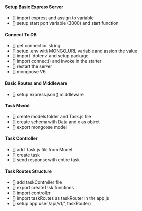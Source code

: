 #### Setup Basic Express Server

- [] import express and assign to variable
- [] setup start port variable (3000) and start function

#### Connect To DB

- [] get connection string
- [] setup .env with MONGO_URL variable and assign the value
- [] import 'dotenv' and setup package
- [] import connect() and invoke in the starter
- [] restart the server
- [] mongoose V6 

#### Basic Routes and Middleware

- [] setup express.json() middleware

#### Task Model

- [] create models folder and Task.js file
- [] create schema with Data and x as object
- [] export mongoose model

#### Task Controller

- [] add Task.js file from Model
- [] create task
- [] send response with entire task 

#### Task Routes Structure

- [] add taskController file
- [] export createTask functions
- [] import controller
- [] import taskRoutes as taskRouter in the app.js
- [] setup app.use('/api/v1/', taskRouter)
